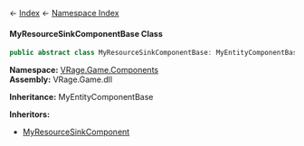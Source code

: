 ← [Index](Api-Index) ← [Namespace Index](Namespace-Index)

#### MyResourceSinkComponentBase Class

```csharp
public abstract class MyResourceSinkComponentBase: MyEntityComponentBase
```

**Namespace:** [VRage.Game.Components](VRage.Game.Components)  
**Assembly:** VRage.Game.dll

**Inheritance:**   MyEntityComponentBase

**Inheritors:**  
* [MyResourceSinkComponent](Sandbox.Game.EntityComponents.MyResourceSinkComponent)

